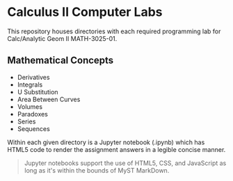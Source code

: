 # Calculus II Computer Labs

This repository houses directories with each required programming lab for Calc/Analytic Geom II MATH-3025-01.

## Mathematical Concepts

- Derivatives
- Integrals
- U Substitution
- Area Between Curves
- Volumes
- Paradoxes
- Series
- Sequences

Within each given directory is a Jupyter notebook (.ipynb) which has HTML5 code to render the assignment answers in a legible concise manner.

> Jupyter notebooks support the use of HTML5, CSS, and JavaScript as long as it's within the bounds of MyST MarkDown.
